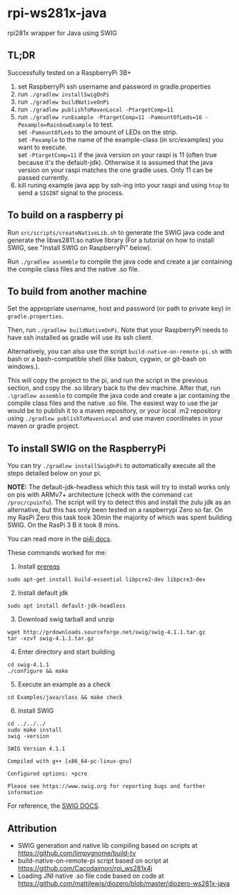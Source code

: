 # rpi-ws281x-java
rpi281x wrapper for Java using SWIG

## TL;DR

Successfully tested on a RaspberryPi 3B+

1. set RaspberryPi ssh username and password in gradle.properties
2. run `./gradlew installSwigOnPi`
3. run `./gradlew buildNativeOnPi`
4. run `./gradlew publishToMavenLocal -PtargetComp=11`
5. run `./gradlew runExample -PtargetComp=11 -PamountOfLeds=16 -Pexample=RainbowExample` to test.<br>
set `-PamountOfLeds` to the amount of LEDs on the strip. <br>
set `-Pexample` to the name of the example-class (in src/examples) you want to execute.<br>
set `-PtargetComp=11` if the java version on your raspi is 11 (often true because it's the default-jdk). Otherwise it is assumed that the java version on your raspi matches the one gradle uses. Only 11 can be passed currently.
7. kill runing example java app by ssh-ing into your raspi and using `htop` to send a `SIGINT` signal to the process.

## To build on a raspberry pi

Run `src/scripts/createNativeLib.sh` to generate the SWIG java code and generate the libws2811.so native library (For a tutorial on how to install SWIG, see "Install SWIG on RaspberryPi" below).

Run `./gradlew assemble` to compile the java code and create a jar containing the compile class files and the native .so file.

## To build from another machine

Set the appropriate username, host and password (or path to private key) in `gradle.properties`.

Then, run `./gradlew buildNativeOnPi`.  Note that your RaspberryPi needs to have ssh installed as gradle will use *its* ssh client.

Alternatively, you can also use the script `build-native-on-remote-pi.sh` with bash or a bash-compatible shell (like babun, cygwin, or git-bash on windows.).


This will copy the project to the pi, and run the script in the previous section, and copy the .so library back to the dev machine. After that, run `.\gradlew assemble` to compile the java code and create a jar containing the compile class files and the native .so file.  The easiest way to use the jar would be to publish it to a maven repository, or your local .m2 repository using `./gradlew publishToMavenLocal` and use maven coordinates in your maven or gradle project. 

## To install SWIG on the RaspberryPi

You can try `./gradlew installSwigOnPi` to automatically execute all the steps detailed below on your pi.

**NOTE:**
The default-jdk-headless which this task will try to install works only on pis with ARMv7+ architecture (check with the command `cat /proc/cpuinfo`).
The script will try to detect this and install the zulu jdk as an alternative, but this has only been tested on a raspberrypi Zero so far.
On my RasPi Zero this task took 30min the majority of which was spent building SWIG.
On the RasPi 3 B it took 8 mins.

You can read more in the [pi4j docs](https://pi4j.com/documentation/java-installation/).

These commands worked for me:
1. Install [prereqs](https://github.com/swig/swig/wiki/Getting-Started#linux---ubuntu)
```shell
sudo apt-get install build-essential libpcre2-dev libpcre3-dev
```
2. Install default jdk
```shell
sudo apt install default-jdk-headless
```

3. Download swig tarball and unzip
```shell
wget http://prdownloads.sourceforge.net/swig/swig-4.1.1.tar.gz
tar -xzvf swig-4.1.1.tar.gz
```
4. Enter directory and start building
```shell
cd swig-4.1.1
./configure && make
```
5. Execute an example as a check
```shell
cd Examples/java/class && make check
```
6. Install SWIG
```shell
cd ../../../
sudo make install
swig -version
```
```
SWIG Version 4.1.1

Compiled with g++ [x86_64-pc-linux-gnu]

Configured options: +pcre

Please see https://www.swig.org for reporting bugs and further information
```

For reference, the [SWIG DOCS](https://www.swig.org/Doc4.1/SWIGDocumentation.html#Preface_unix_installation).

Attribution
-----------
* SWIG generation and native lib compiling based on scripts at https://github.com/limpygnome/build-tv
* build-native-on-remote-pi script based on script at https://github.com/Cacodaimon/rpi_ws281x4j
* Loading JNI native .so file code based on code at https://github.com/mattjlewis/diozero/blob/master/diozero-ws281x-java
